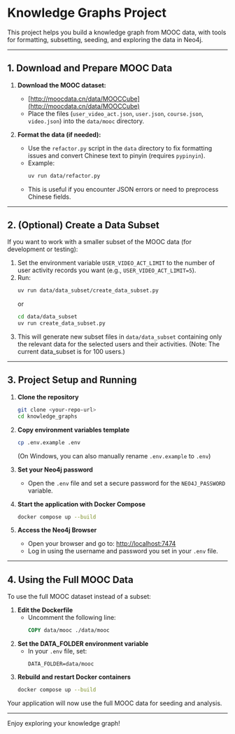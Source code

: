 
# Knowledge Graphs Project

This project helps you build a knowledge graph from MOOC data, with tools for formatting, subsetting, seeding, and exploring the data in Neo4j.

---

## 1. Download and Prepare MOOC Data

1. **Download the MOOC dataset:**
   - [http://moocdata.cn/data/MOOCCube](http://moocdata.cn/data/MOOCCube)
   - Place the files (`user_video_act.json`, `user.json`, `course.json`, `video.json`) into the `data/mooc` directory.

2. **Format the data (if needed):**
   - Use the `refactor.py` script in the `data` directory to fix formatting issues and convert Chinese text to pinyin (requires `pypinyin`).
   - Example:
     ```sh
     uv run data/refactor.py
     ```
   - This is useful if you encounter JSON errors or need to preprocess Chinese fields.

---

## 2. (Optional) Create a Data Subset

If you want to work with a smaller subset of the MOOC data (for development or testing):

1. Set the environment variable `USER_VIDEO_ACT_LIMIT` to the number of user activity records you want (e.g., `USER_VIDEO_ACT_LIMIT=5`).
2. Run:
   ```sh
   uv run data/data_subset/create_data_subset.py
   ```
   or
   ```sh
   cd data/data_subset
   uv run create_data_subset.py
   ```
3. This will generate new subset files in `data/data_subset` containing only the relevant data for the selected users and their activities. (Note: The current data_subset is for 100 users.)


---

## 3. Project Setup and Running

1. **Clone the repository**
   ```sh
   git clone <your-repo-url>
   cd knowledge_graphs
   ```

2. **Copy environment variables template**
   ```sh
   cp .env.example .env
   ```
   (On Windows, you can also manually rename `.env.example` to `.env`)

3. **Set your Neo4j password**
   - Open the `.env` file and set a secure password for the `NEO4J_PASSWORD` variable.

4. **Start the application with Docker Compose**
   ```sh
   docker compose up --build
   ```

5. **Access the Neo4j Browser**
   - Open your browser and go to: [http://localhost:7474](http://localhost:7474)
   - Log in using the username and password you set in your `.env` file.

---

## 4. Using the Full MOOC Data

To use the full MOOC dataset instead of a subset:

1. **Edit the Dockerfile**
   - Uncomment the following line:
     ```dockerfile
     COPY data/mooc ./data/mooc
     ```
2. **Set the DATA_FOLDER environment variable**
   - In your `.env` file, set:
     ```env
     DATA_FOLDER=data/mooc
     ```
3. **Rebuild and restart Docker containers**
   ```sh
   docker compose up --build
   ```

Your application will now use the full MOOC data for seeding and analysis.

---

Enjoy exploring your knowledge graph!
